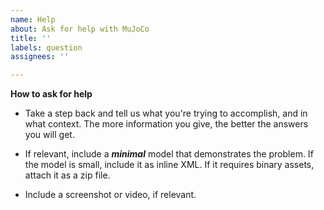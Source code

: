 ```yaml
---
name: Help
about: Ask for help with MuJoCo
title: ''
labels: question
assignees: ''

---
```


**How to ask for help**

- Take a step back and tell us what you're trying to accomplish, and in what context. The more information you give, the better the answers you will get.

- If relevant, include a ***minimal*** model that demonstrates the problem. If the model is small, include it as inline XML. If it requires binary assets, attach it as a zip file.

- Include a screenshot or video, if relevant.